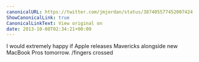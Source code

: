 ```yaml
---
canonicalURL: https://twitter.com/jmjordan/status/387405577452007424
ShowCanonicalLink: true
CanonicalLinkText: View original on
date: 2013-10-08T02:34:21+00:00
---
```

I would extremely happy if Apple releases Mavericks alongside new MacBook Pros tomorrow. /fingers crossed